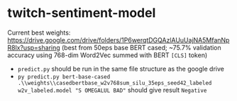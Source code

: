 # twitch-sentiment-model

Current best weights: https://drive.google.com/drive/folders/1P6werqtDGQAzlAUuUajNA5MfanNpR8lx?usp=sharing (best from 50eps base BERT cased; ~75.7% validation accuracy using 768-dim Word2Vec summed with BERT `[CLS]` token)

* `predict.py` should be run in the same file structure as the google drive
* `py predict.py bert-base-cased .\\weights\\casedbertbase_w2v768sum_silu_35eps_seed42_labeled w2v_labeled.model "S OMEGALUL BAD"` should give result `Negative`
